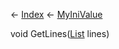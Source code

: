 ← [Index](Api-Index) ← [MyIniValue](VRage.Game.ModAPI.Ingame.Utilities.MyIniValue)

void GetLines([List<T>](System.Collections.Generic.List`1) lines)

